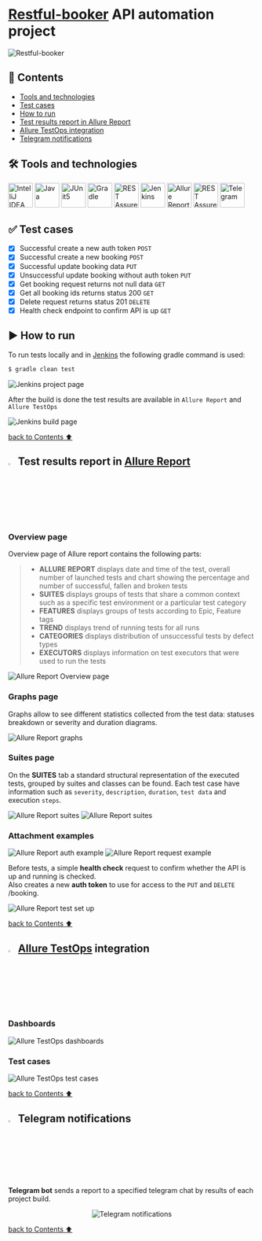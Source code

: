 # [Restful-booker](https://restful-booker.herokuapp.com/) API automation project
<img title="Restful-booker" src="images/api-top.png"></div>

##  <a name="contents">:page_facing_up: Сontents</a>
- [Tools and technologies](#hammer_and_wrench-tools-and-technologies)
- [Test cases](#white_check_mark-test-cases)
- [How to run](#arrow_forward-how-to-run)
- [Test results report in Allure Report](#-test-results-report-in-allure-report)
- [Allure TestOps integration](#-allure-testops-integration)
- [Telegram notifications](#-telegram-notifications)

## :hammer_and_wrench: Tools and technologies
<a href="https://www.jetbrains.com/idea/"><img src="images/icons/intellij_idea.svg" title="IntelliJ IDEA" alt="IntelliJ IDEA" width="50" height="50"/></a>
<a href="https://www.java.com"><img src="images/icons/java.svg" title="Java" alt="Java" width="50" height="50"/></a>
<a href="https://junit.org/junit5"><img src="images/icons/junit5.svg" title="JUnit5" alt="JUnit5" width="50" height="50"/></a>
<a href="https://gradle.org"><img src="images/icons/gradle.svg" title="Gradle" alt="Gradle" width="50" height="50"/></a>
<a href="https://rest-assured.io"><img src="images/icons/rest_assured.svg" title="REST Assured" alt="REST Assured" width="50" height="50"/></a>
<a href="https://www.jenkins.io"><img src="images/icons/jenkins.svg" title="Jenkins" alt="Jenkins" width="50" height="50"/></a>
<a href="https://qameta.io/allure-report"><img src="images/icons/allure_report.svg" title="Allure Report" alt="Allure Report" width="50" height="50"/></a>
<a href="https://qameta.io"><img src="images/icons/allure_testops.svg" title="Allure Testops" alt="REST Assured" width="50" height="50"/></a>
<a href="https://web.telegram.org/"><img src="images/icons/telegram.svg" title="Telegram" alt="Telegram" width="50" height="50"/></a> 

## :white_check_mark: Test cases
- [x] Successful create a new auth token `POST`
- [x] Successful create a new booking `POST`
- [x] Successful update booking data `PUT`
- [x] Unsuccessful update booking without auth token `PUT`
- [x] Get booking request returns not null data `GET`
- [x] Get all booking ids returns status 200 `GET`
- [x] Delete request returns status 201 `DELETE`
- [x] Health check endpoint to confirm API is up `GET`

## :arrow_forward: How to run
To run tests locally and in [Jenkins](https://jenkins.autotests.cloud/job/Students/job/gloomyana-restful-booker-API/) the following gradle command is used:
```bash
$ gradle clean test 
```
<img src="images/jenkins-project-page.jpg" alt="Jenkins project page">
 
After the build is done the test results are available in `Allure Report` and `Allure TestOps`

<img src="images/jenkins-build-page.jpg" alt="Jenkins build page"> 

[back to Contents ⬆](#contents)

## <img width="3%" title="Allure Report" src="images/icons/allure_report.svg"> Test results report in [Allure Report](https://jenkins.autotests.cloud/job/Students/job/gloomyana-restful-booker-API/allure/)
### Overview page

Overview page of Allure report contains the following parts:
>- **ALLURE REPORT** displays date and time of the test, overall number of launched tests and chart showing the percentage and number of successful, fallen and broken tests
>- **SUITES** displays groups of tests that share a common context such as a specific test environment or a particular test category
>- **FEATURES** displays groups of tests according to Epic, Feature tags
>- **TREND** displays trend of running tests for all runs
>- **CATEGORIES** displays distribution of unsuccessful tests by defect types
>- **EXECUTORS** displays information on test executors that were used to run the tests

<img src="images/allure-result-main.jpg" alt="Allure Report Overview page">

### Graphs page
Graphs allow to see different statistics collected from the test data: statuses breakdown or severity and duration diagrams.

<img src="images/allure-result-graphs.jpg" alt="Allure Report graphs">

### Suites page
On the **SUITES** tab a standard structural representation of the executed tests, grouped by suites and classes can be found.
Each test case have information such as `severity`, `description`, `duration`, `test data` and execution `steps`.

<img src="images/allure-result-test-example.jpg" alt="Allure Report suites">

<img src="images/allure-result-test-example-2.jpg" alt="Allure Report suites">

### Attachment examples

<img src="images/allure-result-test-example-auth.jpg" alt="Allure Report auth example">

<img src="images/allure-result-test-example-request.jpg" alt="Allure Report request example">

Before tests,  a simple **health check** request to confirm whether the API is up and running is checked. \
Also creates a new **auth token** to use for access to the `PUT` and `DELETE` /booking.

<img src="images/allure-result-test-example-setup.jpg" alt="Allure Report test set up">

[back to Contents ⬆](#contents)

## <img width="3%" title="Allure TestOps" src="images/icons/allure_testops.svg"> [Allure TestOps](https://allure.autotests.cloud/project/3221/dashboards) integration
### Dashboards
<img src="images/allure-testops-dashboard.jpg" alt="Allure TestOps dashboards">

### Test cases
<img src="images/allure-testops-test-cases.jpg" alt="Allure TestOps test cases">

[back to Contents ⬆](#contents)

## <img width="3%" title="Telegram" src="images/icons/telegram.svg"> Telegram notifications

**Telegram bot** sends a report to a specified telegram chat by results of each project build.

<p align="center"><img src="images/telegram-notifications.jpg" alt="Telegram notifications">
</p>

[back to Contents ⬆](#contents)
